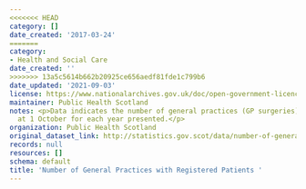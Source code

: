 ```yaml
---
<<<<<<< HEAD
category: []
date_created: '2017-03-24'
=======
category:
- Health and Social Care
date_created: ''
>>>>>>> 13a5c5614b662b20925ce656aedf81fde1c799b6
date_updated: '2021-09-03'
license: https://www.nationalarchives.gov.uk/doc/open-government-licence/version/3/
maintainer: Public Health Scotland
notes: <p>Data indicates the number of general practices (GP surgeries) by area as
  at 1 October for each year presented.</p>
organization: Public Health Scotland
original_dataset_link: http://statistics.gov.scot/data/number-of-general-practices-with-registered-patients
records: null
resources: []
schema: default
title: 'Number of General Practices with Registered Patients '
---
```

